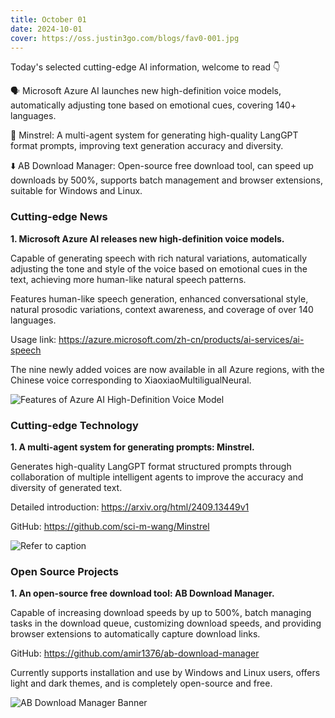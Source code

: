 ```yaml
---
title: October 01
date: 2024-10-01
cover: https://oss.justin3go.com/blogs/fav0-001.jpg
---
```


Today's selected cutting-edge AI information, welcome to read 👇

🗣️ Microsoft Azure AI launches new high-definition voice models, automatically adjusting tone based on emotional cues, covering 140+ languages.

🧠 Minstrel: A multi-agent system for generating high-quality LangGPT format prompts, improving text generation accuracy and diversity.

⬇️ AB Download Manager: Open-source free download tool, can speed up downloads by 500%, supports batch management and browser extensions, suitable for Windows and Linux.

### Cutting-edge News

**1. Microsoft Azure AI releases new high-definition voice models.**

Capable of generating speech with rich natural variations, automatically adjusting the tone and style of the voice based on emotional cues in the text, achieving more human-like natural speech patterns.

Features human-like speech generation, enhanced conversational style, natural prosodic variations, context awareness, and coverage of over 140 languages.

Usage link: https://azure.microsoft.com/zh-cn/products/ai-services/ai-speech

The nine newly added voices are now available in all Azure regions, with the Chinese voice corresponding to XiaoxiaoMultiligualNeural.

![Features of Azure AI High-Definition Voice Model](https://cdn.jsdelivr.net/gh/freelander/oss@master/ai-daily/2024-10-01/webp.jpg)

### Cutting-edge Technology

**1. A multi-agent system for generating prompts: Minstrel.**

Generates high-quality LangGPT format structured prompts through collaboration of multiple intelligent agents to improve the accuracy and diversity of generated text.

Detailed introduction: https://arxiv.org/html/2409.13449v1

GitHub: https://github.com/sci-m-wang/Minstrel

![Refer to caption](https://cdn.jsdelivr.net/gh/freelander/oss@master/ai-daily/2024-10-01/x1.png)

### Open Source Projects

**1. An open-source free download tool: AB Download Manager.**

Capable of increasing download speeds by up to 500%, batch managing tasks in the download queue, customizing download speeds, and providing browser extensions to automatically capture download links.

GitHub: https://github.com/amir1376/ab-download-manager

Currently supports installation and use by Windows and Linux users, offers light and dark themes, and is completely open-source and free.

![AB Download Manager Banner](https://cdn.jsdelivr.net/gh/freelander/oss@master/ai-daily/2024-10-01/app_banner-20241001183922606.png)
